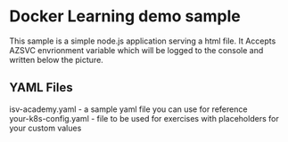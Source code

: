 # Docker Learning demo sample

This sample is a simple node.js application serving a html file.
It Accepts AZSVC envrionment variable which will be logged to the console and written below the picture.

## YAML Files

isv-academy.yaml - a sample yaml file you can use for reference  
your-k8s-config.yaml - file to be used for exercises with placeholders for your custom values
